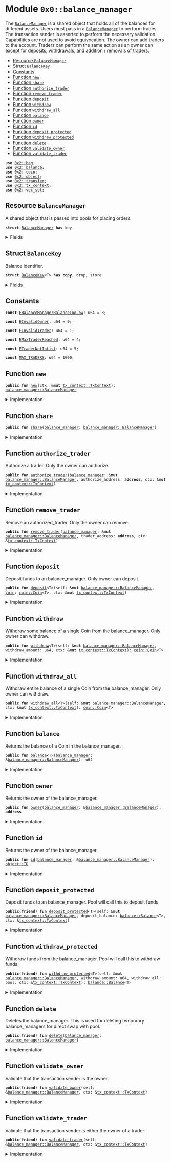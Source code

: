 
<a name="0x0_balance_manager"></a>

# Module `0x0::balance_manager`

The <code><a href="balance_manager.md#0x0_balance_manager_BalanceManager">BalanceManager</a></code> is a shared object that holds all of the balances for different assets. Users must pass in
a <code><a href="balance_manager.md#0x0_balance_manager_BalanceManager">BalanceManager</a></code> to perform trades. The transaction sender is asserted to perform the necessary validation. Capabilities
are not used to avoid equivocation.
The owner can add traders to the account. Traders can perform the same action as an owner can except for deposits,
withdrawals, and addition / removals of traders.


-  [Resource `BalanceManager`](#0x0_balance_manager_BalanceManager)
-  [Struct `BalanceKey`](#0x0_balance_manager_BalanceKey)
-  [Constants](#@Constants_0)
-  [Function `new`](#0x0_balance_manager_new)
-  [Function `share`](#0x0_balance_manager_share)
-  [Function `authorize_trader`](#0x0_balance_manager_authorize_trader)
-  [Function `remove_trader`](#0x0_balance_manager_remove_trader)
-  [Function `deposit`](#0x0_balance_manager_deposit)
-  [Function `withdraw`](#0x0_balance_manager_withdraw)
-  [Function `withdraw_all`](#0x0_balance_manager_withdraw_all)
-  [Function `balance`](#0x0_balance_manager_balance)
-  [Function `owner`](#0x0_balance_manager_owner)
-  [Function `id`](#0x0_balance_manager_id)
-  [Function `deposit_protected`](#0x0_balance_manager_deposit_protected)
-  [Function `withdraw_protected`](#0x0_balance_manager_withdraw_protected)
-  [Function `delete`](#0x0_balance_manager_delete)
-  [Function `validate_owner`](#0x0_balance_manager_validate_owner)
-  [Function `validate_trader`](#0x0_balance_manager_validate_trader)


<pre><code><b>use</b> <a href="dependencies/sui-framework/bag.md#0x2_bag">0x2::bag</a>;
<b>use</b> <a href="dependencies/sui-framework/balance.md#0x2_balance">0x2::balance</a>;
<b>use</b> <a href="dependencies/sui-framework/coin.md#0x2_coin">0x2::coin</a>;
<b>use</b> <a href="dependencies/sui-framework/object.md#0x2_object">0x2::object</a>;
<b>use</b> <a href="dependencies/sui-framework/transfer.md#0x2_transfer">0x2::transfer</a>;
<b>use</b> <a href="dependencies/sui-framework/tx_context.md#0x2_tx_context">0x2::tx_context</a>;
<b>use</b> <a href="dependencies/sui-framework/vec_set.md#0x2_vec_set">0x2::vec_set</a>;
</code></pre>



<a name="0x0_balance_manager_BalanceManager"></a>

## Resource `BalanceManager`

A shared object that is passed into pools for placing orders.


<pre><code><b>struct</b> <a href="balance_manager.md#0x0_balance_manager_BalanceManager">BalanceManager</a> <b>has</b> key
</code></pre>



<details>
<summary>Fields</summary>


<dl>
<dt>
<code>id: <a href="dependencies/sui-framework/object.md#0x2_object_UID">object::UID</a></code>
</dt>
<dd>

</dd>
<dt>
<code>owner: <b>address</b></code>
</dt>
<dd>

</dd>
<dt>
<code><a href="balances.md#0x0_balances">balances</a>: <a href="dependencies/sui-framework/bag.md#0x2_bag_Bag">bag::Bag</a></code>
</dt>
<dd>

</dd>
<dt>
<code>authorized_traders: <a href="dependencies/sui-framework/vec_set.md#0x2_vec_set_VecSet">vec_set::VecSet</a>&lt;<b>address</b>&gt;</code>
</dt>
<dd>

</dd>
</dl>


</details>

<a name="0x0_balance_manager_BalanceKey"></a>

## Struct `BalanceKey`

Balance identifier.


<pre><code><b>struct</b> <a href="balance_manager.md#0x0_balance_manager_BalanceKey">BalanceKey</a>&lt;T&gt; <b>has</b> <b>copy</b>, drop, store
</code></pre>



<details>
<summary>Fields</summary>


<dl>
<dt>
<code>dummy_field: bool</code>
</dt>
<dd>

</dd>
</dl>


</details>

<a name="@Constants_0"></a>

## Constants


<a name="0x0_balance_manager_EBalanceManagerBalanceTooLow"></a>



<pre><code><b>const</b> <a href="balance_manager.md#0x0_balance_manager_EBalanceManagerBalanceTooLow">EBalanceManagerBalanceTooLow</a>: u64 = 3;
</code></pre>



<a name="0x0_balance_manager_EInvalidOwner"></a>



<pre><code><b>const</b> <a href="balance_manager.md#0x0_balance_manager_EInvalidOwner">EInvalidOwner</a>: u64 = 0;
</code></pre>



<a name="0x0_balance_manager_EInvalidTrader"></a>



<pre><code><b>const</b> <a href="balance_manager.md#0x0_balance_manager_EInvalidTrader">EInvalidTrader</a>: u64 = 1;
</code></pre>



<a name="0x0_balance_manager_EMaxTraderReached"></a>



<pre><code><b>const</b> <a href="balance_manager.md#0x0_balance_manager_EMaxTraderReached">EMaxTraderReached</a>: u64 = 4;
</code></pre>



<a name="0x0_balance_manager_ETraderNotInList"></a>



<pre><code><b>const</b> <a href="balance_manager.md#0x0_balance_manager_ETraderNotInList">ETraderNotInList</a>: u64 = 5;
</code></pre>



<a name="0x0_balance_manager_MAX_TRADERS"></a>



<pre><code><b>const</b> <a href="balance_manager.md#0x0_balance_manager_MAX_TRADERS">MAX_TRADERS</a>: u64 = 1000;
</code></pre>



<a name="0x0_balance_manager_new"></a>

## Function `new`



<pre><code><b>public</b> <b>fun</b> <a href="balance_manager.md#0x0_balance_manager_new">new</a>(ctx: &<b>mut</b> <a href="dependencies/sui-framework/tx_context.md#0x2_tx_context_TxContext">tx_context::TxContext</a>): <a href="balance_manager.md#0x0_balance_manager_BalanceManager">balance_manager::BalanceManager</a>
</code></pre>



<details>
<summary>Implementation</summary>


<pre><code><b>public</b> <b>fun</b> <a href="balance_manager.md#0x0_balance_manager_new">new</a>(ctx: &<b>mut</b> TxContext): <a href="balance_manager.md#0x0_balance_manager_BalanceManager">BalanceManager</a> {
    <a href="balance_manager.md#0x0_balance_manager_BalanceManager">BalanceManager</a> {
        id: <a href="dependencies/sui-framework/object.md#0x2_object_new">object::new</a>(ctx),
        owner: ctx.sender(),
        <a href="balances.md#0x0_balances">balances</a>: <a href="dependencies/sui-framework/bag.md#0x2_bag_new">bag::new</a>(ctx),
        authorized_traders: <a href="dependencies/sui-framework/vec_set.md#0x2_vec_set_empty">vec_set::empty</a>(),
    }
}
</code></pre>



</details>

<a name="0x0_balance_manager_share"></a>

## Function `share`



<pre><code><b>public</b> <b>fun</b> <a href="balance_manager.md#0x0_balance_manager_share">share</a>(<a href="balance_manager.md#0x0_balance_manager">balance_manager</a>: <a href="balance_manager.md#0x0_balance_manager_BalanceManager">balance_manager::BalanceManager</a>)
</code></pre>



<details>
<summary>Implementation</summary>


<pre><code><b>public</b> <b>fun</b> <a href="balance_manager.md#0x0_balance_manager_share">share</a>(<a href="balance_manager.md#0x0_balance_manager">balance_manager</a>: <a href="balance_manager.md#0x0_balance_manager_BalanceManager">BalanceManager</a>) {
    <a href="dependencies/sui-framework/transfer.md#0x2_transfer_share_object">transfer::share_object</a>(<a href="balance_manager.md#0x0_balance_manager">balance_manager</a>);
}
</code></pre>



</details>

<a name="0x0_balance_manager_authorize_trader"></a>

## Function `authorize_trader`

Authorize a trader. Only the owner can authorize.


<pre><code><b>public</b> <b>fun</b> <a href="balance_manager.md#0x0_balance_manager_authorize_trader">authorize_trader</a>(<a href="balance_manager.md#0x0_balance_manager">balance_manager</a>: &<b>mut</b> <a href="balance_manager.md#0x0_balance_manager_BalanceManager">balance_manager::BalanceManager</a>, authorize_address: <b>address</b>, ctx: &<b>mut</b> <a href="dependencies/sui-framework/tx_context.md#0x2_tx_context_TxContext">tx_context::TxContext</a>)
</code></pre>



<details>
<summary>Implementation</summary>


<pre><code><b>public</b> <b>fun</b> <a href="balance_manager.md#0x0_balance_manager_authorize_trader">authorize_trader</a>(
    <a href="balance_manager.md#0x0_balance_manager">balance_manager</a>: &<b>mut</b> <a href="balance_manager.md#0x0_balance_manager_BalanceManager">BalanceManager</a>,
    authorize_address: <b>address</b>,
    ctx: &<b>mut</b> TxContext
) {
    <a href="balance_manager.md#0x0_balance_manager">balance_manager</a>.<a href="balance_manager.md#0x0_balance_manager_validate_owner">validate_owner</a>(ctx);
    <b>assert</b>!(<a href="balance_manager.md#0x0_balance_manager">balance_manager</a>.authorized_traders.size() &lt; <a href="balance_manager.md#0x0_balance_manager_MAX_TRADERS">MAX_TRADERS</a>, <a href="balance_manager.md#0x0_balance_manager_EMaxTraderReached">EMaxTraderReached</a>);
    <a href="balance_manager.md#0x0_balance_manager">balance_manager</a>.authorized_traders.insert(authorize_address);
}
</code></pre>



</details>

<a name="0x0_balance_manager_remove_trader"></a>

## Function `remove_trader`

Remove an authorized_trader. Only the owner can remove.


<pre><code><b>public</b> <b>fun</b> <a href="balance_manager.md#0x0_balance_manager_remove_trader">remove_trader</a>(<a href="balance_manager.md#0x0_balance_manager">balance_manager</a>: &<b>mut</b> <a href="balance_manager.md#0x0_balance_manager_BalanceManager">balance_manager::BalanceManager</a>, trader_address: <b>address</b>, ctx: &<a href="dependencies/sui-framework/tx_context.md#0x2_tx_context_TxContext">tx_context::TxContext</a>)
</code></pre>



<details>
<summary>Implementation</summary>


<pre><code><b>public</b> <b>fun</b> <a href="balance_manager.md#0x0_balance_manager_remove_trader">remove_trader</a>(<a href="balance_manager.md#0x0_balance_manager">balance_manager</a>: &<b>mut</b> <a href="balance_manager.md#0x0_balance_manager_BalanceManager">BalanceManager</a>, trader_address: <b>address</b>, ctx: &TxContext) {
    <a href="balance_manager.md#0x0_balance_manager">balance_manager</a>.<a href="balance_manager.md#0x0_balance_manager_validate_owner">validate_owner</a>(ctx);
    <b>assert</b>!(<a href="balance_manager.md#0x0_balance_manager">balance_manager</a>.authorized_traders.contains(&trader_address), <a href="balance_manager.md#0x0_balance_manager_ETraderNotInList">ETraderNotInList</a>);
    <a href="balance_manager.md#0x0_balance_manager">balance_manager</a>.authorized_traders.remove(&trader_address);
}
</code></pre>



</details>

<a name="0x0_balance_manager_deposit"></a>

## Function `deposit`

Deposit funds to an balance_manager. Only owner can deposit.


<pre><code><b>public</b> <b>fun</b> <a href="balance_manager.md#0x0_balance_manager_deposit">deposit</a>&lt;T&gt;(self: &<b>mut</b> <a href="balance_manager.md#0x0_balance_manager_BalanceManager">balance_manager::BalanceManager</a>, <a href="dependencies/sui-framework/coin.md#0x2_coin">coin</a>: <a href="dependencies/sui-framework/coin.md#0x2_coin_Coin">coin::Coin</a>&lt;T&gt;, ctx: &<b>mut</b> <a href="dependencies/sui-framework/tx_context.md#0x2_tx_context_TxContext">tx_context::TxContext</a>)
</code></pre>



<details>
<summary>Implementation</summary>


<pre><code><b>public</b> <b>fun</b> <a href="balance_manager.md#0x0_balance_manager_deposit">deposit</a>&lt;T&gt;(
    self: &<b>mut</b> <a href="balance_manager.md#0x0_balance_manager_BalanceManager">BalanceManager</a>,
    <a href="dependencies/sui-framework/coin.md#0x2_coin">coin</a>: Coin&lt;T&gt;,
    ctx: &<b>mut</b> TxContext,
) {
    self.<a href="balance_manager.md#0x0_balance_manager_validate_owner">validate_owner</a>(ctx);
    self.<a href="balance_manager.md#0x0_balance_manager_deposit_protected">deposit_protected</a>(<a href="dependencies/sui-framework/coin.md#0x2_coin">coin</a>.into_balance(), ctx);
}
</code></pre>



</details>

<a name="0x0_balance_manager_withdraw"></a>

## Function `withdraw`

Withdraw some balance of a single Coin from the balance_manager. Only owner can withdraw.


<pre><code><b>public</b> <b>fun</b> <a href="balance_manager.md#0x0_balance_manager_withdraw">withdraw</a>&lt;T&gt;(self: &<b>mut</b> <a href="balance_manager.md#0x0_balance_manager_BalanceManager">balance_manager::BalanceManager</a>, withdraw_amount: u64, ctx: &<b>mut</b> <a href="dependencies/sui-framework/tx_context.md#0x2_tx_context_TxContext">tx_context::TxContext</a>): <a href="dependencies/sui-framework/coin.md#0x2_coin_Coin">coin::Coin</a>&lt;T&gt;
</code></pre>



<details>
<summary>Implementation</summary>


<pre><code><b>public</b> <b>fun</b> <a href="balance_manager.md#0x0_balance_manager_withdraw">withdraw</a>&lt;T&gt;(
    self: &<b>mut</b> <a href="balance_manager.md#0x0_balance_manager_BalanceManager">BalanceManager</a>,
    withdraw_amount: u64,
    ctx: &<b>mut</b> TxContext,
): Coin&lt;T&gt; {
    self.<a href="balance_manager.md#0x0_balance_manager_validate_owner">validate_owner</a>(ctx);

    self.<a href="balance_manager.md#0x0_balance_manager_withdraw_protected">withdraw_protected</a>(withdraw_amount, <b>false</b>, ctx).into_coin(ctx)
}
</code></pre>



</details>

<a name="0x0_balance_manager_withdraw_all"></a>

## Function `withdraw_all`

Withdraw entire balance of a single Coin from the balance_manager. Only owner can withdraw.


<pre><code><b>public</b> <b>fun</b> <a href="balance_manager.md#0x0_balance_manager_withdraw_all">withdraw_all</a>&lt;T&gt;(self: &<b>mut</b> <a href="balance_manager.md#0x0_balance_manager_BalanceManager">balance_manager::BalanceManager</a>, ctx: &<b>mut</b> <a href="dependencies/sui-framework/tx_context.md#0x2_tx_context_TxContext">tx_context::TxContext</a>): <a href="dependencies/sui-framework/coin.md#0x2_coin_Coin">coin::Coin</a>&lt;T&gt;
</code></pre>



<details>
<summary>Implementation</summary>


<pre><code><b>public</b> <b>fun</b> <a href="balance_manager.md#0x0_balance_manager_withdraw_all">withdraw_all</a>&lt;T&gt;(
    self: &<b>mut</b> <a href="balance_manager.md#0x0_balance_manager_BalanceManager">BalanceManager</a>,
    ctx: &<b>mut</b> TxContext,
): Coin&lt;T&gt; {
    self.<a href="balance_manager.md#0x0_balance_manager_validate_owner">validate_owner</a>(ctx);

    self.<a href="balance_manager.md#0x0_balance_manager_withdraw_protected">withdraw_protected</a>(0, <b>true</b>, ctx).into_coin(ctx)
}
</code></pre>



</details>

<a name="0x0_balance_manager_balance"></a>

## Function `balance`

Returns the balance of a Coin in the balance_manager.


<pre><code><b>public</b> <b>fun</b> <a href="dependencies/sui-framework/balance.md#0x2_balance">balance</a>&lt;T&gt;(<a href="balance_manager.md#0x0_balance_manager">balance_manager</a>: &<a href="balance_manager.md#0x0_balance_manager_BalanceManager">balance_manager::BalanceManager</a>): u64
</code></pre>



<details>
<summary>Implementation</summary>


<pre><code><b>public</b> <b>fun</b> <a href="dependencies/sui-framework/balance.md#0x2_balance">balance</a>&lt;T&gt;(<a href="balance_manager.md#0x0_balance_manager">balance_manager</a>: &<a href="balance_manager.md#0x0_balance_manager_BalanceManager">BalanceManager</a>): u64 {
    <b>let</b> key = <a href="balance_manager.md#0x0_balance_manager_BalanceKey">BalanceKey</a>&lt;T&gt; {};

    <b>if</b> (!<a href="balance_manager.md#0x0_balance_manager">balance_manager</a>.<a href="balances.md#0x0_balances">balances</a>.contains(key)) {
        0
    } <b>else</b> {
        <b>let</b> acc_balance: &Balance&lt;T&gt; = &<a href="balance_manager.md#0x0_balance_manager">balance_manager</a>.<a href="balances.md#0x0_balances">balances</a>[key];
        acc_balance.value()
    }
}
</code></pre>



</details>

<a name="0x0_balance_manager_owner"></a>

## Function `owner`

Returns the owner of the balance_manager.


<pre><code><b>public</b> <b>fun</b> <a href="balance_manager.md#0x0_balance_manager_owner">owner</a>(<a href="balance_manager.md#0x0_balance_manager">balance_manager</a>: &<a href="balance_manager.md#0x0_balance_manager_BalanceManager">balance_manager::BalanceManager</a>): <b>address</b>
</code></pre>



<details>
<summary>Implementation</summary>


<pre><code><b>public</b> <b>fun</b> <a href="balance_manager.md#0x0_balance_manager_owner">owner</a>(<a href="balance_manager.md#0x0_balance_manager">balance_manager</a>: &<a href="balance_manager.md#0x0_balance_manager_BalanceManager">BalanceManager</a>): <b>address</b> {
    <a href="balance_manager.md#0x0_balance_manager">balance_manager</a>.owner
}
</code></pre>



</details>

<a name="0x0_balance_manager_id"></a>

## Function `id`

Returns the owner of the balance_manager.


<pre><code><b>public</b> <b>fun</b> <a href="balance_manager.md#0x0_balance_manager_id">id</a>(<a href="balance_manager.md#0x0_balance_manager">balance_manager</a>: &<a href="balance_manager.md#0x0_balance_manager_BalanceManager">balance_manager::BalanceManager</a>): <a href="dependencies/sui-framework/object.md#0x2_object_ID">object::ID</a>
</code></pre>



<details>
<summary>Implementation</summary>


<pre><code><b>public</b> <b>fun</b> <a href="balance_manager.md#0x0_balance_manager_id">id</a>(<a href="balance_manager.md#0x0_balance_manager">balance_manager</a>: &<a href="balance_manager.md#0x0_balance_manager_BalanceManager">BalanceManager</a>): ID {
    <a href="balance_manager.md#0x0_balance_manager">balance_manager</a>.id.to_inner()
}
</code></pre>



</details>

<a name="0x0_balance_manager_deposit_protected"></a>

## Function `deposit_protected`

Deposit funds to an balance_manager. Pool will call this to deposit funds.


<pre><code><b>public</b>(<b>friend</b>) <b>fun</b> <a href="balance_manager.md#0x0_balance_manager_deposit_protected">deposit_protected</a>&lt;T&gt;(self: &<b>mut</b> <a href="balance_manager.md#0x0_balance_manager_BalanceManager">balance_manager::BalanceManager</a>, deposit_balance: <a href="dependencies/sui-framework/balance.md#0x2_balance_Balance">balance::Balance</a>&lt;T&gt;, ctx: &<a href="dependencies/sui-framework/tx_context.md#0x2_tx_context_TxContext">tx_context::TxContext</a>)
</code></pre>



<details>
<summary>Implementation</summary>


<pre><code><b>public</b>(package) <b>fun</b> <a href="balance_manager.md#0x0_balance_manager_deposit_protected">deposit_protected</a>&lt;T&gt;(
    self: &<b>mut</b> <a href="balance_manager.md#0x0_balance_manager_BalanceManager">BalanceManager</a>,
    deposit_balance: Balance&lt;T&gt;,
    ctx: &TxContext,
) {
    self.<a href="balance_manager.md#0x0_balance_manager_validate_trader">validate_trader</a>(ctx);

    <b>let</b> key = <a href="balance_manager.md#0x0_balance_manager_BalanceKey">BalanceKey</a>&lt;T&gt; {};
    <b>if</b> (self.<a href="balances.md#0x0_balances">balances</a>.contains(key)) {
        <b>let</b> <a href="dependencies/sui-framework/balance.md#0x2_balance">balance</a>: &<b>mut</b> Balance&lt;T&gt; = &<b>mut</b> self.<a href="balances.md#0x0_balances">balances</a>[key];
        <a href="dependencies/sui-framework/balance.md#0x2_balance">balance</a>.join(deposit_balance);
    } <b>else</b> {
        self.<a href="balances.md#0x0_balances">balances</a>.add(key, deposit_balance);
    }
}
</code></pre>



</details>

<a name="0x0_balance_manager_withdraw_protected"></a>

## Function `withdraw_protected`

Withdraw funds from the balance_manager. Pool will call this to withdraw funds.


<pre><code><b>public</b>(<b>friend</b>) <b>fun</b> <a href="balance_manager.md#0x0_balance_manager_withdraw_protected">withdraw_protected</a>&lt;T&gt;(self: &<b>mut</b> <a href="balance_manager.md#0x0_balance_manager_BalanceManager">balance_manager::BalanceManager</a>, withdraw_amount: u64, withdraw_all: bool, ctx: &<a href="dependencies/sui-framework/tx_context.md#0x2_tx_context_TxContext">tx_context::TxContext</a>): <a href="dependencies/sui-framework/balance.md#0x2_balance_Balance">balance::Balance</a>&lt;T&gt;
</code></pre>



<details>
<summary>Implementation</summary>


<pre><code><b>public</b>(package) <b>fun</b> <a href="balance_manager.md#0x0_balance_manager_withdraw_protected">withdraw_protected</a>&lt;T&gt;(
    self: &<b>mut</b> <a href="balance_manager.md#0x0_balance_manager_BalanceManager">BalanceManager</a>,
    withdraw_amount: u64,
    withdraw_all: bool,
    ctx: &TxContext,
): Balance&lt;T&gt; {
    self.<a href="balance_manager.md#0x0_balance_manager_validate_trader">validate_trader</a>(ctx);

    <b>let</b> key = <a href="balance_manager.md#0x0_balance_manager_BalanceKey">BalanceKey</a>&lt;T&gt; {};
    <b>let</b> key_exists = self.<a href="balances.md#0x0_balances">balances</a>.contains(key);
    <b>if</b> (withdraw_all) {
        <b>if</b> (key_exists) {
            self.<a href="balances.md#0x0_balances">balances</a>.remove(key)
        } <b>else</b> {
            <a href="dependencies/sui-framework/balance.md#0x2_balance_zero">balance::zero</a>()
        }
    } <b>else</b> {
        <b>assert</b>!(key_exists, <a href="balance_manager.md#0x0_balance_manager_EBalanceManagerBalanceTooLow">EBalanceManagerBalanceTooLow</a>);
        <b>let</b> acc_balance: &<b>mut</b> Balance&lt;T&gt; = &<b>mut</b> self.<a href="balances.md#0x0_balances">balances</a>[key];
        <b>let</b> acc_value = acc_balance.value();
        <b>assert</b>!(acc_value &gt;= withdraw_amount, <a href="balance_manager.md#0x0_balance_manager_EBalanceManagerBalanceTooLow">EBalanceManagerBalanceTooLow</a>);
        <b>if</b> (withdraw_amount == acc_value) {
            self.<a href="balances.md#0x0_balances">balances</a>.remove(key)
        } <b>else</b> {
            acc_balance.split(withdraw_amount)
        }
    }
}
</code></pre>



</details>

<a name="0x0_balance_manager_delete"></a>

## Function `delete`

Deletes the balance_manager.
This is used for deleting temporary balance_managers for direct swap with pool.


<pre><code><b>public</b>(<b>friend</b>) <b>fun</b> <a href="balance_manager.md#0x0_balance_manager_delete">delete</a>(<a href="balance_manager.md#0x0_balance_manager">balance_manager</a>: <a href="balance_manager.md#0x0_balance_manager_BalanceManager">balance_manager::BalanceManager</a>)
</code></pre>



<details>
<summary>Implementation</summary>


<pre><code><b>public</b>(package) <b>fun</b> <a href="balance_manager.md#0x0_balance_manager_delete">delete</a>(<a href="balance_manager.md#0x0_balance_manager">balance_manager</a>: <a href="balance_manager.md#0x0_balance_manager_BalanceManager">BalanceManager</a>) {
    <b>let</b> <a href="balance_manager.md#0x0_balance_manager_BalanceManager">BalanceManager</a> {
        id,
        owner: _,
        <a href="balances.md#0x0_balances">balances</a>,
        authorized_traders: _,
    } = <a href="balance_manager.md#0x0_balance_manager">balance_manager</a>;

    id.<a href="balance_manager.md#0x0_balance_manager_delete">delete</a>();
    <a href="balances.md#0x0_balances">balances</a>.destroy_empty();
}
</code></pre>



</details>

<a name="0x0_balance_manager_validate_owner"></a>

## Function `validate_owner`

Validate that the transaction sender is the owner.


<pre><code><b>public</b>(<b>friend</b>) <b>fun</b> <a href="balance_manager.md#0x0_balance_manager_validate_owner">validate_owner</a>(self: &<a href="balance_manager.md#0x0_balance_manager_BalanceManager">balance_manager::BalanceManager</a>, ctx: &<a href="dependencies/sui-framework/tx_context.md#0x2_tx_context_TxContext">tx_context::TxContext</a>)
</code></pre>



<details>
<summary>Implementation</summary>


<pre><code><b>public</b>(package) <b>fun</b> <a href="balance_manager.md#0x0_balance_manager_validate_owner">validate_owner</a>(self: &<a href="balance_manager.md#0x0_balance_manager_BalanceManager">BalanceManager</a>, ctx: &TxContext) {
    <b>assert</b>!(ctx.sender() == self.<a href="balance_manager.md#0x0_balance_manager_owner">owner</a>(), <a href="balance_manager.md#0x0_balance_manager_EInvalidOwner">EInvalidOwner</a>);
}
</code></pre>



</details>

<a name="0x0_balance_manager_validate_trader"></a>

## Function `validate_trader`

Validate that the transaction sender is either the owner of a trader.


<pre><code><b>public</b>(<b>friend</b>) <b>fun</b> <a href="balance_manager.md#0x0_balance_manager_validate_trader">validate_trader</a>(self: &<a href="balance_manager.md#0x0_balance_manager_BalanceManager">balance_manager::BalanceManager</a>, ctx: &<a href="dependencies/sui-framework/tx_context.md#0x2_tx_context_TxContext">tx_context::TxContext</a>)
</code></pre>



<details>
<summary>Implementation</summary>


<pre><code><b>public</b>(package) <b>fun</b> <a href="balance_manager.md#0x0_balance_manager_validate_trader">validate_trader</a>(self: &<a href="balance_manager.md#0x0_balance_manager_BalanceManager">BalanceManager</a>, ctx: &TxContext) {
    <b>assert</b>!(
        self.authorized_traders.contains(&ctx.sender()) ||
        ctx.sender() == self.<a href="balance_manager.md#0x0_balance_manager_owner">owner</a>(), <a href="balance_manager.md#0x0_balance_manager_EInvalidTrader">EInvalidTrader</a>
    );
}
</code></pre>



</details>
